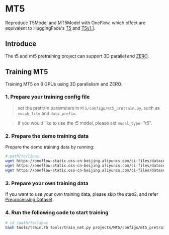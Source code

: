 # MT5

Reproduce T5Model and MT5Model with OneFlow, which effect are equivalent to HuggingFace's [T5](https://huggingface.co/docs/transformers/v4.19.4/en/model_doc/t5#overview) and [T5v1.1](https://github.com/google-research/text-to-text-transfer-transformer/blob/main/released_checkpoints.md#t511).

## Introduce
The t5 and mt5 pretraining project can support 3D parallel and [ZERO](https://arxiv.org/abs/2202.10435).

## Training MT5
Training MT5 on 8 GPUs using 3D parallelism and ZERO.

### 1. Prepare your training config file

> set the pretrain parameters in `MT5/configs/mt5_pretrain.py`, such as `vocab_file` and `data_prefix`.

> If you would like to use the t5 model, please set `model_type`="t5".

### 2. Prepare the demo training data

Prepare the demo training data by running:
```bash
# path/to/libai
wget https://oneflow-static.oss-cn-beijing.aliyuncs.com/ci-files/dataset/libai/bert_dataset/bert-base-chinese-vocab.txt -P ./data_test/bert_data/
wget https://oneflow-static.oss-cn-beijing.aliyuncs.com/ci-files/dataset/libai/bert_dataset/loss_compara_content_sentence.bin -P ./data_test/bert_data/
wget https://oneflow-static.oss-cn-beijing.aliyuncs.com/ci-files/dataset/libai/bert_dataset/loss_compara_content_sentence.idx -P ./data_test/bert_data/
```

### 3. Prepare your own training data

If you want to use your own training data, please skip the step2, and refer [Preprocessing Dataset](https://libai.readthedocs.io/en/latest/tutorials/basics/Preprocessing_Dataset.html#).

### 4. Run the following code to start training
```bash
# cd /path/to/libai
bash tools/train.sh tools/train_net.py projects/MT5/configs/mt5_pretrain.py 8
```
